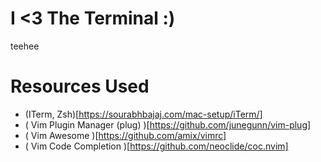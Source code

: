 # I <3 The Terminal :)
teehee

# Resources Used
* (ITerm, Zsh)[https://sourabhbajaj.com/mac-setup/iTerm/]
* ( Vim Plugin Manager (plug) )[https://github.com/junegunn/vim-plug]
* ( Vim Awesome )[https://github.com/amix/vimrc]
* ( Vim Code Completion )[https://github.com/neoclide/coc.nvim]
